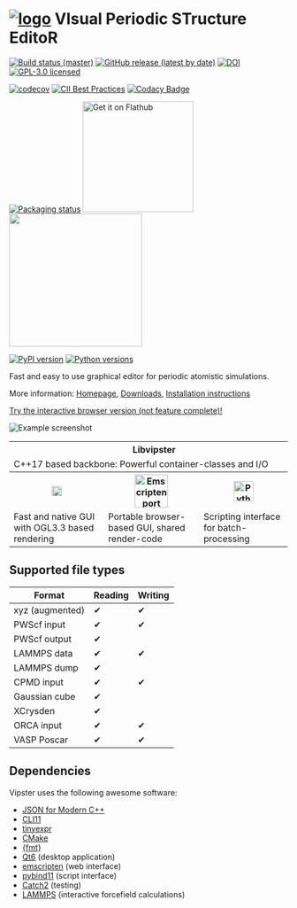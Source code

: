 # [![logo](util/io.github.sgsaenger.vipster.png)](https://sgsaenger.github.io/vipster) VIsual Periodic STructure EditoR

[![Build status (master)](https://github.com/sgsaenger/vipster/actions/workflows/build.yml/badge.svg?branch=master)](https://github.com/sgsaenger/vipster/actions)
[![GitHub release (latest by date)](https://img.shields.io/github/v/release/sgsaenger/vipster)](https://github.com/sgsaenger/vipster/releases)
[![DOI](https://zenodo.org/badge/21859848.svg)](https://zenodo.org/badge/latestdoi/21859848)
[![GPL-3.0 licensed](https://img.shields.io/github/license/sgsaenger/vipster)](https://www.gnu.org/licenses/gpl-3.0.html)

[![codecov](https://codecov.io/gh/sgsaenger/vipster/branch/master/graph/badge.svg)](https://codecov.io/gh/sgsaenger/vipster)
[![CII Best Practices](https://bestpractices.coreinfrastructure.org/projects/2166/badge)](https://bestpractices.coreinfrastructure.org/projects/2166)
[![Codacy Badge](https://app.codacy.com/project/badge/Grade/f5dbd1d560fa45858976d9ecf8daf835)](https://app.codacy.com/gh/sgsaenger/vipster/dashboard)

[![Packaging status](https://repology.org/badge/vertical-allrepos/vipster.svg)](https://repology.org/project/vipster/versions)
<a href='https://flathub.org/apps/io.github.sgsaenger.vipster'>
  <img width='200' alt='Get it on Flathub' src='https://flathub.org/api/badge?locale=en'/>
</a>
<a href="https://apps.microsoft.com/detail/9PFLL2FD43ZN?mode=direct">
	<img src="https://get.microsoft.com/images/en-us%20dark.svg" width="240"/>
</a>

[![PyPI version](https://img.shields.io/pypi/v/vipster)](https://pypi.org/project/vipster)
[![Python versions](https://img.shields.io/pypi/pyversions/vipster)](https://pypi.org/project/vipster)

Fast and easy to use graphical editor for periodic atomistic simulations.

More information: [Homepage](https://sgsaenger.github.io/vipster),
[Downloads](https://github.com/sgsaenger/vipster/releases),
[Installation instructions](INSTALL.md)

[Try the interactive browser version (not feature complete)!](https://sgsaenger.github.io/vipster/emscripten/index.html)

![Example screenshot](website/content/images/screenshot.png)

<table align="center">
  <tr>
    <th colspan=3>
      <img src="util/io.github.sgsaenger.vipster.png" height=16>
      Libvipster
    </th>
  </tr>
  <tr>
    <td colspan=3>C++17 based backbone: Powerful container-classes and I/O</td>
  </tr>
  <tr>
    <th>
      <img src="https://s3-eu-west-1.amazonaws.com/qt-files/logos/built-with-Qt_Horizontal_Small.png" alt="Qt GUI" height=18>
    </th>
    <th>
      <img src="https://raw.githubusercontent.com/emscripten-core/emscripten/master/media/switch_logo.png" alt="Emscripten port" height=60>
    </th>
    <th>
      <img src="https://www.python.org/static/community_logos/python-logo-master-v3-TM.png" alt="Python bindings" height=36>
    </th>
  </tr>
  <tr>
    <td>Fast and native GUI with OGL3.3 based rendering</td>
    <td>Portable browser-based GUI, shared render-code</td>
    <td>Scripting interface for batch-processing</td>
  </tr>
</table>

## Supported file types

| Format          | Reading  | Writing  |
|-----------------|----------|----------|
| xyz (augmented) | &#10004; | &#10004; |
| PWScf input     | &#10004; | &#10004; |
| PWScf output    | &#10004; |          |
| LAMMPS data     | &#10004; | &#10004; |
| LAMMPS dump     | &#10004; |          |
| CPMD input      | &#10004; | &#10004; |
| Gaussian cube   | &#10004; |          |
| XCrysden        | &#10004; |          |
| ORCA input      | &#10004; | &#10004; |
| VASP Poscar     | &#10004; | &#10004; |

## Dependencies

Vipster uses the following awesome software:
- [JSON for Modern C++](https://github.com/nlohmann/json)
- [CLI11](https://github.com/CLIUtils/CLI11)
- [tinyexpr](https://github.com/codeplea/tinyexpr)
- [CMake](https://cmake.org)
- [{fmt}](https://github.com/fmtlib/fmt)
- [Qt6](https://www.qt.io) (desktop application)
- [emscripten](http://kripken.github.io/emscripten-site) (web interface)
- [pybind11](https://github.com/pybind/pybind11) (script interface)
- [Catch2](https://github.com/catchorg/Catch2) (testing)
- [LAMMPS](https://lammps.sandia.gov) (interactive forcefield calculations)
